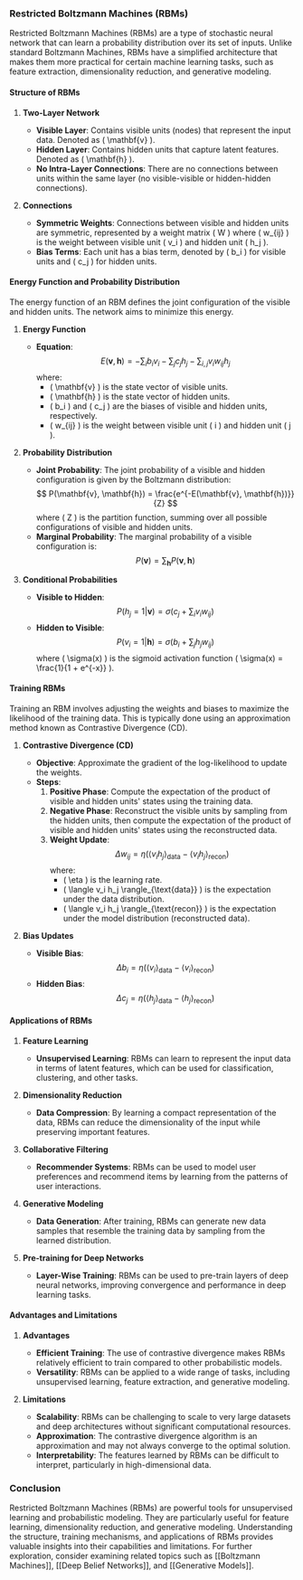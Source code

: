 ### Restricted Boltzmann Machines (RBMs)

Restricted Boltzmann Machines (RBMs) are a type of stochastic neural network that can learn a probability distribution over its set of inputs. Unlike standard Boltzmann Machines, RBMs have a simplified architecture that makes them more practical for certain machine learning tasks, such as feature extraction, dimensionality reduction, and generative modeling.

#### Structure of RBMs

1. **Two-Layer Network**
   - **Visible Layer**: Contains visible units (nodes) that represent the input data. Denoted as \( \mathbf{v} \).
   - **Hidden Layer**: Contains hidden units that capture latent features. Denoted as \( \mathbf{h} \).
   - **No Intra-Layer Connections**: There are no connections between units within the same layer (no visible-visible or hidden-hidden connections).

2. **Connections**
   - **Symmetric Weights**: Connections between visible and hidden units are symmetric, represented by a weight matrix \( W \) where \( w_{ij} \) is the weight between visible unit \( v_i \) and hidden unit \( h_j \).
   - **Bias Terms**: Each unit has a bias term, denoted by \( b_i \) for visible units and \( c_j \) for hidden units.

#### Energy Function and Probability Distribution

The energy function of an RBM defines the joint configuration of the visible and hidden units. The network aims to minimize this energy.

1. **Energy Function**
   - **Equation**:
     $$
     E(\mathbf{v}, \mathbf{h}) = -\sum_{i} b_i v_i - \sum_{j} c_j h_j - \sum_{i,j} v_i w_{ij} h_j
     $$
     where:
     - \( \mathbf{v} \) is the state vector of visible units.
     - \( \mathbf{h} \) is the state vector of hidden units.
     - \( b_i \) and \( c_j \) are the biases of visible and hidden units, respectively.
     - \( w_{ij} \) is the weight between visible unit \( i \) and hidden unit \( j \).

2. **Probability Distribution**
   - **Joint Probability**: The joint probability of a visible and hidden configuration is given by the Boltzmann distribution:
     $$
     P(\mathbf{v}, \mathbf{h}) = \frac{e^{-E(\mathbf{v}, \mathbf{h})}}{Z}
     $$
     where \( Z \) is the partition function, summing over all possible configurations of visible and hidden units.
   - **Marginal Probability**: The marginal probability of a visible configuration is:
     $$
     P(\mathbf{v}) = \sum_{\mathbf{h}} P(\mathbf{v}, \mathbf{h})
     $$

3. **Conditional Probabilities**
   - **Visible to Hidden**:
     $$
     P(h_j = 1 | \mathbf{v}) = \sigma\left(c_j + \sum_{i} v_i w_{ij}\right)
     $$
   - **Hidden to Visible**:
     $$
     P(v_i = 1 | \mathbf{h}) = \sigma\left(b_i + \sum_{j} h_j w_{ij}\right)
     $$
   where \( \sigma(x) \) is the sigmoid activation function \( \sigma(x) = \frac{1}{1 + e^{-x}} \).

#### Training RBMs

Training an RBM involves adjusting the weights and biases to maximize the likelihood of the training data. This is typically done using an approximation method known as Contrastive Divergence (CD).

1. **Contrastive Divergence (CD)**
   - **Objective**: Approximate the gradient of the log-likelihood to update the weights.
   - **Steps**:
     1. **Positive Phase**: Compute the expectation of the product of visible and hidden units' states using the training data.
     2. **Negative Phase**: Reconstruct the visible units by sampling from the hidden units, then compute the expectation of the product of visible and hidden units' states using the reconstructed data.
     3. **Weight Update**:
        $$
        \Delta w_{ij} = \eta \left( \langle v_i h_j \rangle_{\text{data}} - \langle v_i h_j \rangle_{\text{recon}} \right)
        $$
        where:
        - \( \eta \) is the learning rate.
        - \( \langle v_i h_j \rangle_{\text{data}} \) is the expectation under the data distribution.
        - \( \langle v_i h_j \rangle_{\text{recon}} \) is the expectation under the model distribution (reconstructed data).

2. **Bias Updates**
   - **Visible Bias**:
     $$
     \Delta b_i = \eta ( \langle v_i \rangle_{\text{data}} - \langle v_i \rangle_{\text{recon}} )
     $$
   - **Hidden Bias**:
     $$
     \Delta c_j = \eta ( \langle h_j \rangle_{\text{data}} - \langle h_j \rangle_{\text{recon}} )
     $$

#### Applications of RBMs

1. **Feature Learning**
   - **Unsupervised Learning**: RBMs can learn to represent the input data in terms of latent features, which can be used for classification, clustering, and other tasks.

2. **Dimensionality Reduction**
   - **Data Compression**: By learning a compact representation of the data, RBMs can reduce the dimensionality of the input while preserving important features.

3. **Collaborative Filtering**
   - **Recommender Systems**: RBMs can be used to model user preferences and recommend items by learning from the patterns of user interactions.

4. **Generative Modeling**
   - **Data Generation**: After training, RBMs can generate new data samples that resemble the training data by sampling from the learned distribution.

5. **Pre-training for Deep Networks**
   - **Layer-Wise Training**: RBMs can be used to pre-train layers of deep neural networks, improving convergence and performance in deep learning tasks.

#### Advantages and Limitations

1. **Advantages**
   - **Efficient Training**: The use of contrastive divergence makes RBMs relatively efficient to train compared to other probabilistic models.
   - **Versatility**: RBMs can be applied to a wide range of tasks, including unsupervised learning, feature extraction, and generative modeling.

2. **Limitations**
   - **Scalability**: RBMs can be challenging to scale to very large datasets and deep architectures without significant computational resources.
   - **Approximation**: The contrastive divergence algorithm is an approximation and may not always converge to the optimal solution.
   - **Interpretability**: The features learned by RBMs can be difficult to interpret, particularly in high-dimensional data.

### Conclusion

Restricted Boltzmann Machines (RBMs) are powerful tools for unsupervised learning and probabilistic modeling. They are particularly useful for feature learning, dimensionality reduction, and generative modeling. Understanding the structure, training mechanisms, and applications of RBMs provides valuable insights into their capabilities and limitations. For further exploration, consider examining related topics such as [[Boltzmann Machines]], [[Deep Belief Networks]], and [[Generative Models]].
